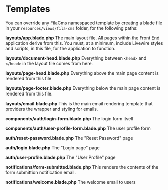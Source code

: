 # Templates

You can override any FilaCms namespaced template by creating a blade file in your `resources/views/fila-cms` folder, for the following paths:

**layouts/app.blade.php**
The main layout file.  All pages within the Front End application derive from this.  You must, at a minimum, include Livewire styles and scripts, in this file, for the application to function.

**layouts/document-head.blade.php**
Everything between `<head>` and `</head>` in the layout file comes from here.

**layouts/page-head.blade.php**
Everything above the main page content is rendered from this file

**layouts/page-footer.blade.php**
Everything below the main page content is rendered from this file.

**layouts/email.blade.php**
This is the main email rendering template that providers the wrapper and styling for emails.

**components/auth/login-form.blade.php**
The login form itself

**components/auth/user-profile-form.blade.php**
The user profile form

**auth/reset-password.blade.php**
The "Reset Password" page

**auth/login.blade.php**
The "Login page" page

**auth/user-profile.blade.php**
The "User Profile" page

**notifications/form-submitted.blade.php**
This renders the contents of the form submittion notification email.

**notifications/welcome.blade.php**
The welcome email to users